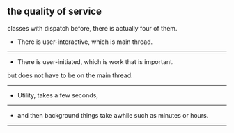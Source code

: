 ## the quality of service
classes with dispatch before, there is actually four of them.


* There is user-interactive, which is main thread.



<hr>

* There is user-initiated, which is work that is important.

but does not have to be on the main thread.

<hr>

* Utility, takes a few seconds,



<hr>

* and then background things take awhile such as
minutes or hours.
<hr>

